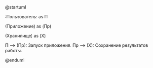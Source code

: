 @startuml


:Пользователь: as П

(Приложение) as (Пр)

(Хранилище) as (Х)


П --> (Пр): Запуск приложения.
Пр --> (Х): Сохранение результатов работы.


@enduml